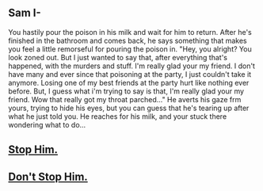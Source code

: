 ## Sam I-

You hastily pour the poison in his milk and wait for him to return. After he's finished in the bathroom and comes back, he says something that makes you feel a little remorseful for pouring the poison in. "Hey, you alright? You look zoned out. But I just wanted to say that, after everything that's happened, with the murders and stuff. I'm really glad your my friend. I don't have many and ever since that poisoning at the party, I just couldn't take it anymore. Losing one of my best friends at the party hurt like nothing ever before. But, I guess what i'm trying to say is that, I'm really glad your my friend. Wow that really got my throat parched..." He averts his gaze frm yours, trying to hide his eyes, but you can guess that he's tearing up after what he just told you. He reaches for his milk, and your stuck there wondering what to do...


## [Stop Him.](stop.md)
## [Don't Stop Him.](sam.md)
